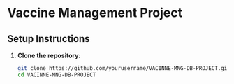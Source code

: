 
# Vaccine Management Project

## Setup Instructions

1. **Clone the repository**:
   ```bash
   git clone https://github.com/yourusername/VACINNE-MNG-DB-PROJECT.git
   cd VACINNE-MNG-DB-PROJECT